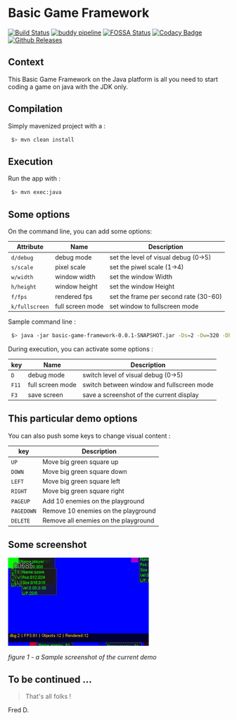 # Basic Game Framework

[![Build Status](https://travis-ci.org/SnapGames/basic-game-framework.svg?branch=develop)](https://travis-ci.org/SnapGames/basic-game-framework) [![buddy pipeline](https://app.buddy.works/snapgames/basic-game-framework/pipelines/pipeline/155470/badge.svg?token=4df155595479af7dea413ea0c1d1f90219d384a3e89cf1ddd82b06e12b88a19d "buddy pipeline")](https://app.buddy.works/snapgames/basic-game-framework/pipelines/pipeline/155470) [![FOSSA Status](https://app.fossa.io/api/projects/git%2Bgithub.com%2FSnapGames%2Fbasic-game-framework.svg?type=shield)](https://app.fossa.io/projects/git%2Bgithub.com%2FSnapGames%2Fbasic-game-framework/refs/branch/develophttps://app.fossa.io/projects/git%2B${project.git.hostname}%2Fsnapgames%2Fbasic-game-framework?ref=badge_shield) [![Codacy Badge](https://api.codacy.com/project/badge/Grade/6102158a5a724ce5a387f1436c34f71d)](https://app.codacy.com/app/mcgivrer/basic-game-framework?utm_source=github.com&utm_medium=referral&utm_content=SnapGames/basic-game-framework&utm_campaign=Badge_Grade_Dashboard) [![Github Releases](https://img.shields.io/github/release/snapgames/basic-game-framework.svg)](https://github.com/snapgames/basic-game-framework/releases/tag/1.0.0)

## Context

This Basic Game Framework on the Java platform is all you need to start coding a game on java with the JDK only.

## Compilation

Simply mavenized project with a :

```bash
 $> mvn clean install
```

## Execution

Run the app with :

```bash
 $> mvn exec:java
```

## Some options

On the command line, you can add some options:

| Attribute      | Name             | Description                          |
|----------------|------------------|--------------------------------------|
| `d/debug`      | debug mode       | set the level of visual debug (0->5) |
| `s/scale`      | pixel scale      | set the piwel scale (1->4)           |
| `w/width`      | window width     | set the window Width                 |
| `h/height`     | window height    | set the window Height                |
| `f/fps`        | rendered fps     | set the frame per second rate (30-60)|
| `k/fullscreen` | full screen mode | set window to fullscreen mode        |

Sample command line :

```bash
 $> java -jar basic-game-framework-0.0.1-SNAPSHOT.jar -Ds=2 -Dw=320 -Dh=240
```

During execution, you can activate some options :

| key   | Name             | Description                               |
|-------|------------------|-------------------------------------------|
| `D`   | debug mode       | switch level of visual debug (0->5)       |
| `F11` | full screen mode | switch between window and fullscreen mode |
| `F3`  | save screen      | save a screenshot of the current display  |

## This particular demo options

You can also push some keys to change visual content :

| key       | Description                          |
|-----------|--------------------------------------|
| `UP`      | Move big green square up             |
| `DOWN`    | Move big green square down           |
| `LEFT`    | Move big green square left           |
| `RIGHT`   | Move big green square right          |
| `PAGEUP`  | Add 10 enemies on the playground     |
| `PAGEDOWN`| Remove 10 enemies on the playground  |
| `DELETE`  | Remove all enemies on the playground |

## Some screenshot

![a small screenshot](./docs/images/screenshot-001.png "a Sample screenshot of the display")

*figure 1 - a Sample screenshot of the current demo*

## To be continued ...

> That's all folks !

Fred D.
